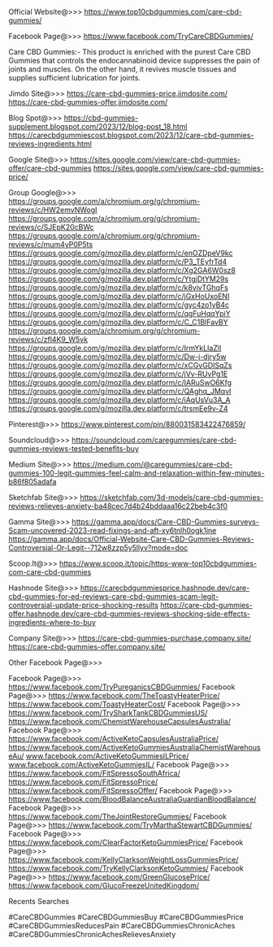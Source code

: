 Official Website@>>> https://www.top10cbdgummies.com/care-cbd-gummies/ 

Facebook Page@>>> https://www.facebook.com/TryCareCBDGummies/ 

Care CBD Gummies:- This product is enriched with the purest Care CBD Gummies that controls the endocannabinoid device suppresses the pain of joints and muscles. On the other hand, it revives muscle tissues and supplies sufficient lubrication for joints.


Jimdo Site@>>>
https://care-cbd-gummies-price.jimdosite.com/ 
https://care-cbd-gummies-offer.jimdosite.com/ 

Blog Spot@>>>
https://cbd-gummies-supplement.blogspot.com/2023/12/blog-post_18.html 
https://carecbdgummiescost.blogspot.com/2023/12/care-cbd-gummies-reviews-ingredients.html


Google Site@>>> 
https://sites.google.com/view/care-cbd-gummies-offer/care-cbd-gummies 
https://sites.google.com/view/care-cbd-gummies-price/

Group Google@>>> 
https://groups.google.com/a/chromium.org/g/chromium-reviews/c/HW2emvNWogI 
https://groups.google.com/a/chromium.org/g/chromium-reviews/c/SJEpK20cBWc 
https://groups.google.com/a/chromium.org/g/chromium-reviews/c/mum4yP0P5ts
https://groups.google.com/g/mozilla.dev.platform/c/enOZDpeV9kc 
https://groups.google.com/g/mozilla.dev.platform/c/P3_TEyfrTd4 
https://groups.google.com/g/mozilla.dev.platform/c/Xg2GA6W0sz8 
https://groups.google.com/g/mozilla.dev.platform/c/YtgjDtYM29s 
https://groups.google.com/g/mozilla.dev.platform/c/k8vivTGhqFs
https://groups.google.com/g/mozilla.dev.platform/c/jGxHoUxoENI 
https://groups.google.com/g/mozilla.dev.platform/c/gyc4zo1yB4c 
https://groups.google.com/g/mozilla.dev.platform/c/qgFuHqqYpiY 
https://groups.google.com/g/mozilla.dev.platform/c/C_C1BIFavBY 
https://groups.google.com/a/chromium.org/g/chromium-reviews/c/zfl4K9_W5vk
https://groups.google.com/g/mozilla.dev.platform/c/IrmYkLIaZlI 
https://groups.google.com/g/mozilla.dev.platform/c/Dw-j-djry5w 
https://groups.google.com/g/mozilla.dev.platform/c/xCGvGDISqZs 
https://groups.google.com/g/mozilla.dev.platform/c/jVv-RUvPg1E 
https://groups.google.com/g/mozilla.dev.platform/c/IARuSwO6Kfg 
https://groups.google.com/g/mozilla.dev.platform/c/QAghq_JMqvI 
https://groups.google.com/g/mozilla.dev.platform/c/iAqUsVu3A_A 
https://groups.google.com/g/mozilla.dev.platform/c/trsmEe9v-Z4 

Pinterest@>>>
https://www.pinterest.com/pin/880031583422476859/ 

Soundcloud@>>>
https://soundcloud.com/caregummies/care-cbd-gummies-reviews-tested-benefits-buy 

Medium Site@>>>
https://medium.com/@caregummies/care-cbd-gummies-100-legit-gummies-feel-calm-and-relaxation-within-few-minutes-b86f805adafa 

Sketchfab Site@>>>
https://sketchfab.com/3d-models/care-cbd-gummies-reviews-relieves-anxiety-ba48cec7d4b24bddaaa16c22beb4c3f0 

Gamma Site@>>>
https://gamma.app/docs/Care-CBD-Gummies-surveys-Scam-uncovered-2023-read-fixings-and-aft-xy6tnlh0ogk1jne 
https://gamma.app/docs/Official-Website-Care-CBD-Gummies-Reviews-Controversial-Or-Legit--712w8zzp5y5llyv?mode=doc 

Scoop.It@>>>
https://www.scoop.it/topic/https-www-top10cbdgummies-com-care-cbd-gummies 

Hashnode Site@>>>
https://carecbdgummiesprice.hashnode.dev/care-cbd-gummies-for-ed-reviews-care-cbd-gummies-scam-legit-controversial-update-price-shocking-results 
https://care-cbd-gummies-offer.hashnode.dev/care-cbd-gummies-reviews-shocking-side-effects-ingredients-where-to-buy 

Company Site@>>>
https://care-cbd-gummies-purchase.company.site/ 
https://care-cbd-gummies-offer.company.site/

Other Facebook Page@>>>  

Facebook Page@>>> https://www.facebook.com/TryPureganicsCBDGummies/
Facebook Page@>>> 
https://www.facebook.com/TheToastyHeaterPrice/ 
https://www.facebook.com/ToastyHeaterCost/ 
Facebook Page@>>> 
https://www.facebook.com/TrySharkTankCBDGummiesUS/
https://www.facebook.com/ChemistWarehouseCapsulesAustralia/
Facebook Page@>>>
https://www.facebook.com/ActiveKetoCapsulesAustraliaPrice/
https://www.facebook.com/ActiveKetoGummiesAustraliaChemistWarehouseAu/ 
www.facebook.com/ActiveKetoGummiesILPrice/  
www.facebook.com/ActiveKetoGummiesIL/ 
Facebook Page@>>> 
https://www.facebook.com/FitSpressoSouthAfrica/
https://www.facebook.com/FitSpressoPrice/
https://www.facebook.com/FitSpressoOffer/
Facebook Page@>>> 
https://www.facebook.com/BloodBalanceAustraliaGuardianBloodBalance/
Facebook Page@>>> 
https://www.facebook.com/TheJointRestoreGummies/
Facebook Page@>>> 
https://www.facebook.com/TryMarthaStewartCBDGummies/
Facebook Page@>>> 
https://www.facebook.com/ClearFactorKetoGummiesPrice/
Facebook Page@>>> 
https://www.facebook.com/KellyClarksonWeightLossGummiesPrice/ 
https://www.facebook.com/TryKellyClarksonKetoGummies/ 
Facebook Page@>>> 
https://www.facebook.com/GreenGlucosePrice/
https://www.facebook.com/GlucoFreezeUnitedKingdom/


Recents Searches

#CareCBDGummies
#CareCBDGummiesBuy
#CareCBDGummiesPrice
#CareCBDGummiesReducesPain
#CareCBDGummiesChronicAches
#CareCBDGummiesChronicAchesRelievesAnxiety
